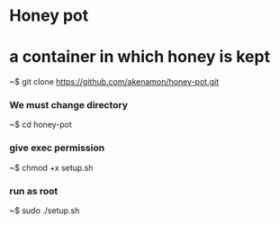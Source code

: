 # Honey pot

# a container in which honey is kept







~$ git clone https://github.com/akenamon/honey-pot.git

### We must change  directory

~$ cd honey-pot

### give exec permission 

~$ chmod +x setup.sh 

### run as root

~$ sudo ./setup.sh 

